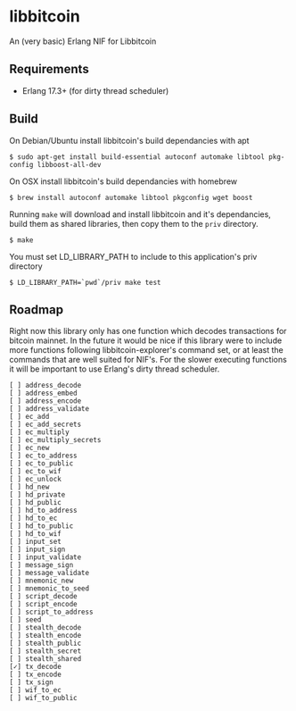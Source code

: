 libbitcoin
=====

An (very basic) Erlang NIF for Libbitcoin

Requirements
------------

* Erlang 17.3+ (for dirty thread scheduler)

Build
-----

On Debian/Ubuntu install libbitcoin's build dependancies with apt

    $ sudo apt-get install build-essential autoconf automake libtool pkg-config libboost-all-dev


On OSX install libbitcoin's build dependancies with homebrew

    $ brew install autoconf automake libtool pkgconfig wget boost


Running `make` will download and install libbitcoin and it's dependancies, build
them as shared libraries, then copy them to the `priv` directory.

    $ make


You must set LD_LIBRARY_PATH to include to this application's priv directory

    $ LD_LIBRARY_PATH=`pwd`/priv make test


Roadmap
-------

Right now this library only has one function which decodes transactions for bitcoin mainnet. In the future it would be nice if this library were to include more functions following libbitcoin-explorer's command set, or at least the commands that are well suited for NIF's. For the slower executing functions it will be important to use Erlang's dirty thread scheduler.

```
[ ] address_decode
[ ] address_embed
[ ] address_encode
[ ] address_validate
[ ] ec_add
[ ] ec_add_secrets
[ ] ec_multiply
[ ] ec_multiply_secrets
[ ] ec_new
[ ] ec_to_address
[ ] ec_to_public
[ ] ec_to_wif
[ ] ec_unlock
[ ] hd_new
[ ] hd_private
[ ] hd_public
[ ] hd_to_address
[ ] hd_to_ec
[ ] hd_to_public
[ ] hd_to_wif
[ ] input_set
[ ] input_sign
[ ] input_validate
[ ] message_sign
[ ] message_validate
[ ] mnemonic_new
[ ] mnemonic_to_seed
[ ] script_decode
[ ] script_encode
[ ] script_to_address
[ ] seed
[ ] stealth_decode
[ ] stealth_encode
[ ] stealth_public
[ ] stealth_secret
[ ] stealth_shared
[✓] tx_decode
[ ] tx_encode
[ ] tx_sign
[ ] wif_to_ec
[ ] wif_to_public
```
